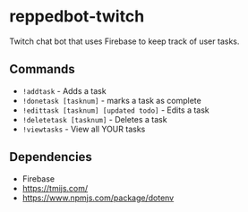 # reppedbot-twitch

Twitch chat bot that uses Firebase to keep track of user tasks.

## Commands
- `!addtask` - Adds a task
- `!donetask [tasknum]` - marks a task as complete
- `!edittask [tasknum] [updated todo]` - Edits a task
- `!deletetask [tasknum]` - Deletes a task
- `!viewtasks` - View all YOUR tasks


## Dependencies
- Firebase
- https://tmijs.com/
- https://www.npmjs.com/package/dotenv

